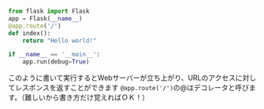 ```python
from flask import Flask
app = Flask(__name__)
@app.route('/')
def index():
    return "Hello world!"

if __name__ == '__main__':
    app.run(debug=True)
```
このように書いて実行するとWebサーバーが立ち上がり、URLのアクセスに対してレスポンスを返すことができます
```@app.route('/')```の@はデコレータと呼びます。（難しいから書き方だけ覚えればＯＫ！）